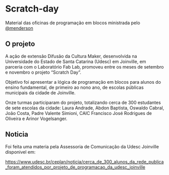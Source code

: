 # Scratch-day
Material das oficinas de programação em blocos ministrada pelo [@menderson](https://github.com/menderson)

## O projeto
A ação de extensão Difusão da Cultura Maker, desenvolvida na Universidade do Estado de Santa Catarina (Udesc) em Joinville, em parceria com o Laboratório Fab Lab, promoveu entre os meses de setembro e novembro o projeto “Scratch Day”. 

Objetivo foi apresentar a lógica de programação em blocos para alunos do ensino fundamental, de primeiro ao nono ano, de escolas públicas municipais da cidade de Joinville.

Onze turmas participaram do projeto, totalizando cerca de 300 estudantes de sete escolas da cidade: Laura Andrade, Abdon Baptista, Oswaldo Cabral, João Costa, Padre Valente Simioni, CAIC Francisco José Rodrigues de Oliveira e Arinor Vogelsanger.

## Noticia

Foi feita uma materia pela Assessoria de Comunicação da Udesc Joinville disponivel em:

https://www.udesc.br/ceplan/noticia/cerca_de_300_alunos_da_rede_publica_foram_atendidos_por_projeto_de_programacao_da_udesc_joinville


